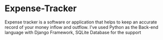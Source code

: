 # Expense-Tracker
Expense tracker is a software or application that helps to keep an accurate record of  your money inflow and outflow. I've used Python as the Back-end language with Django Framework, SQLite Database for the support 
